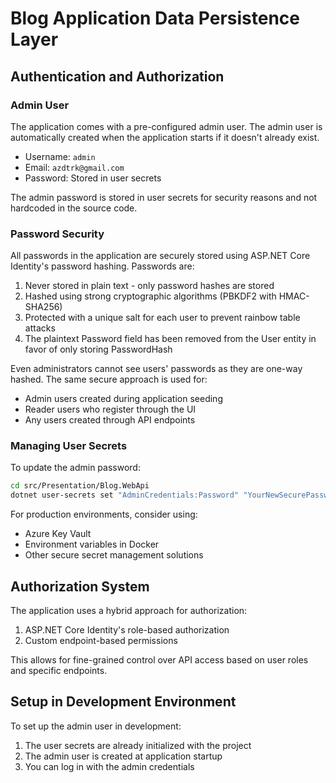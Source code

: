 # Blog Application Data Persistence Layer

## Authentication and Authorization

### Admin User

The application comes with a pre-configured admin user. The admin user is automatically created when the application starts if it doesn't already exist.

- Username: `admin`
- Email: `azdtrk@gmail.com`
- Password: Stored in user secrets

The admin password is stored in user secrets for security reasons and not hardcoded in the source code.

### Password Security

All passwords in the application are securely stored using ASP.NET Core Identity's password hashing. Passwords are:

1. Never stored in plain text - only password hashes are stored
2. Hashed using strong cryptographic algorithms (PBKDF2 with HMAC-SHA256)
3. Protected with a unique salt for each user to prevent rainbow table attacks
4. The plaintext Password field has been removed from the User entity in favor of only storing PasswordHash

Even administrators cannot see users' passwords as they are one-way hashed. The same secure approach is used for:
- Admin users created during application seeding
- Reader users who register through the UI
- Any users created through API endpoints

### Managing User Secrets

To update the admin password:

```bash
cd src/Presentation/Blog.WebApi
dotnet user-secrets set "AdminCredentials:Password" "YourNewSecurePassword"
```

For production environments, consider using:
- Azure Key Vault
- Environment variables in Docker
- Other secure secret management solutions

## Authorization System

The application uses a hybrid approach for authorization:
1. ASP.NET Core Identity's role-based authorization
2. Custom endpoint-based permissions

This allows for fine-grained control over API access based on user roles and specific endpoints.

## Setup in Development Environment

To set up the admin user in development:

1. The user secrets are already initialized with the project
2. The admin user is created at application startup
3. You can log in with the admin credentials 